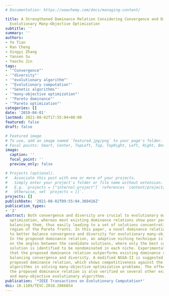 ```yaml
---
# Documentation: https://wowchemy.com/docs/managing-content/

title: A Strengthened Dominance Relation Considering Convergence and Diversity for
  Evolutionary Many-Objective Optimization
subtitle: ''
summary: ''
authors:
- Ye Tian
- Ran Cheng
- Xingyi Zhang
- Yansen Su
- Yaochu Jin
tags:
- '"Convergence"'
- '"diversity"'
- '"evolutionary algorithm"'
- '"Evolutionary computation"'
- '"Genetic algorithms"'
- '"many-objective optimization"'
- '"Pareto dominance"'
- '"Pareto optimization"'
categories: []
date: '2019-04-01'
lastmod: 2021-08-02T17:55:04+08:00
featured: false
draft: false

# Featured image
# To use, add an image named `featured.jpg/png` to your page's folder.
# Focal points: Smart, Center, TopLeft, Top, TopRight, Left, Right, BottomLeft, Bottom, BottomRight.
image:
  caption: ''
  focal_point: ''
  preview_only: false

# Projects (optional).
#   Associate this post with one or more of your projects.
#   Simply enter your project's folder or file name without extension.
#   E.g. `projects = ["internal-project"]` references `content/project/deep-learning/index.md`.
#   Otherwise, set `projects = []`.
projects: []
publishDate: '2021-08-02T09:55:04.360416Z'
publication_types:
- '2'
abstract: Both convergence and diversity are crucial to evolutionary many-objective
  optimization, whereas most existing dominance relations show poor performance in
  balancing them, thus easily leading to a set of solutions concentrating on a small
  region of the Pareto fronts. In this paper, a novel dominance relation is proposed
  to better balance convergence and diversity for evolutionary many-objective optimization.
  In the proposed dominance relation, an adaptive niching technique is developed based
  on the angles between the candidate solutions, where only the best converged candidate
  solution is identified to be nondominated in each niche. Experimental results demonstrate
  that the proposed dominance relation outperforms existing dominance relations in
  balancing convergence and diversity. A modified NSGA-II is suggested based on the
  proposed dominance relation, which shows competitiveness against the state-of-the-art
  algorithms in solving many-objective optimization problems. The effectiveness of
  the proposed dominance relation is also verified on several other existing multi-
  and many-objective evolutionary algorithms.
publication: '*IEEE Transactions on Evolutionary Computation*'
doi: 10.1109/TEVC.2018.2866854
---
```

